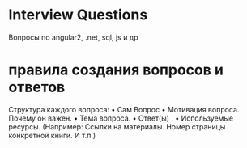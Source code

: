 # Interview Questions
Вопросы по angular2, .net, sql, js и др


# правила создания вопросов и ответов

Структура каждого вопроса:
	• Сам Вопрос
	• Мотивация вопроса. Почему он важен.
	• Тема вопроса. 
	• Ответ(ы) .
	• Используемые ресурсы. (Например: Ссылки на материалы. Номер страницы конкретной книги. И т.п.)
